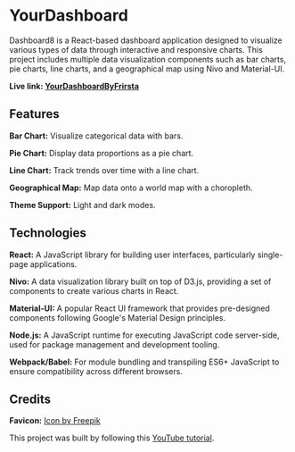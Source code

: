 # YourDashboard

Dashboard8 is a React-based dashboard application designed to visualize various types of data through interactive and responsive charts. This project includes multiple data visualization components such as bar charts, pie charts, line charts, and a geographical map using Nivo and Material-UI.

<b>Live link: [YourDashboardByFrirsta](https://yourdashboardbyfrirsta.netlify.app)
</b> 

## Features

<b>Bar Chart:</b> Visualize categorical data with bars.

<b>Pie Chart:</b> Display data proportions as a pie chart.

<b>Line Chart:</b> Track trends over time with a line chart.

<b>Geographical Map:</b> Map data onto a world map with a choropleth.

<b>Theme Support:</b> Light and dark modes.

## Technologies

<b>React:</b> A JavaScript library for building user interfaces, particularly single-page applications.

<b>Nivo:</b> A data visualization library built on top of D3.js, providing a set of components to create various charts in React.

<b>Material-UI:</b> A popular React UI framework that provides pre-designed components following Google's Material Design principles.

<b>Node.js:</b> A JavaScript runtime for executing JavaScript code server-side, used for package management and development tooling.

<b>Webpack/Babel:</b> For module bundling and transpiling ES6+ JavaScript to ensure compatibility across different browsers.

## Credits

**Favicon:** <a href="https://www.freepik.com/icon/dashboard_4882406#fromView=search&page=1&position=90&uuid=05ba6c19-efc1-4a50-a8a9-73d9340efe3c">Icon by Freepik</a>

This project was built by following this [YouTube tutorial](https://www.youtube.com/watch?v=wYpCWwD1oz0&t=1458s).
